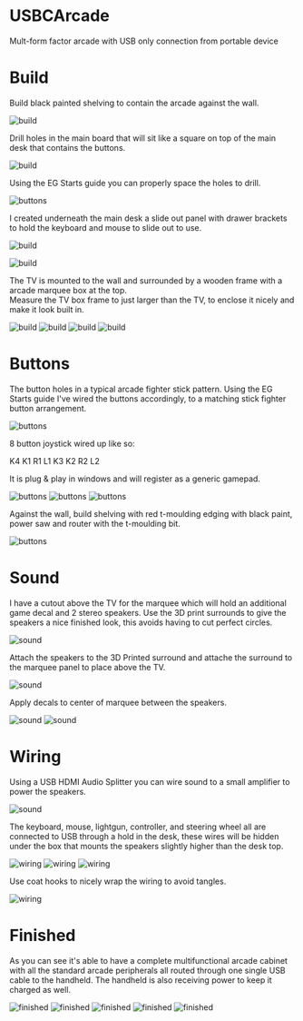 # USBCArcade
Mult-form factor arcade with USB only connection from portable device

# Build

Build black painted shelving to contain the arcade against the wall.

![build](https://raw.githubusercontent.com/khinds10/USBCArcade/main/build-images/build/build1.jpg "build1")

Drill holes in the main board that will sit like a square on top of the main desk that contains the buttons.

![build](https://raw.githubusercontent.com/khinds10/USBCArcade/main/build-images/build/build2.jpg "build2")

Using the EG Starts guide you can properly space the holes to drill.

![buttons](https://raw.githubusercontent.com/khinds10/USBCArcade/main/build-images/buttons/Buttons2.jpg "buttons")

I created underneath the main desk a slide out panel with drawer brackets to hold the keyboard and mouse to slide out to use.

![build](https://raw.githubusercontent.com/khinds10/USBCArcade/main/build-images/build/build3.jpg "build3")

![build](https://raw.githubusercontent.com/khinds10/USBCArcade/main/build-images/build/build4.jpg "build4")

The TV is mounted to the wall and surrounded by a wooden frame with a arcade marquee box at the top.  
Measure the TV box frame to just larger than the TV, to enclose it nicely and make it look built in.


![build](https://raw.githubusercontent.com/khinds10/USBCArcade/main/build-images/build/build5.jpg "build5")
![build](https://raw.githubusercontent.com/khinds10/USBCArcade/main/build-images/build/build6.jpg "build6")
![build](https://raw.githubusercontent.com/khinds10/USBCArcade/main/build-images/build/build7.jpg "build7")
![build](https://raw.githubusercontent.com/khinds10/USBCArcade/main/build-images/build/build8.jpg "build8")


# Buttons

The button holes in a typical arcade fighter stick pattern.
Using the EG Starts guide I've wired the buttons accordingly, to a matching stick fighter button arrangement.

![buttons](https://raw.githubusercontent.com/khinds10/USBCArcade/main/build-images/buttons/Buttons1.jpg "buttons")

8 button joystick wired up like so:

K4 K1 R1 L1
K3 K2 R2 L2

It is plug & play in windows and will register as a generic gamepad.


![buttons](https://raw.githubusercontent.com/khinds10/USBCArcade/main/build-images/buttons/Buttons3.jpg "buttons")
![buttons](https://raw.githubusercontent.com/khinds10/USBCArcade/main/build-images/buttons/Buttons4.jpg "buttons")
![buttons](https://raw.githubusercontent.com/khinds10/USBCArcade/main/build-images/buttons/Buttons5.jpg "buttons")

Against the wall, build shelving with red t-moulding edging with black paint, power saw and router with the t-moulding bit.

![buttons](https://raw.githubusercontent.com/khinds10/USBCArcade/main/build-images/buttons/IMG_20230616_150745.jpg "buttons")

# Sound

I have a cutout above the TV for the marquee which will hold an additional game decal and 2 stereo speakers.
Use the 3D print surrounds to give the speakers a nice finished look, this avoids having to cut perfect circles.

![sound](https://raw.githubusercontent.com/khinds10/USBCArcade/main/build-images/sound/Sound1.jpg "sound1")

Attach the speakers to the 3D Printed surround and attache the surround to the marquee panel to place above the TV.

![sound](https://raw.githubusercontent.com/khinds10/USBCArcade/main/build-images/sound/Sound2.jpg "sound2")

Apply decals to center of marquee between the speakers.

![sound](https://raw.githubusercontent.com/khinds10/USBCArcade/main/build-images/sound/Sound3.jpg "sound3")
![sound](https://raw.githubusercontent.com/khinds10/USBCArcade/main/build-images/sound/Sound4.jpg "sound4")


# Wiring

Using a USB HDMI Audio Splitter you can wire sound to a small amplifier to power the speakers.

![sound](https://raw.githubusercontent.com/khinds10/USBCArcade/main/build-images/sound/Sound5.jpg "sound5")

The keyboard, mouse, lightgun, controller, and steering wheel all are connected to USB through a hold in the desk, 
these wires will be hidden under the box that mounts the speakers slightly higher than the desk top.

![wiring](https://raw.githubusercontent.com/khinds10/USBCArcade/main/build-images/wiring/wiring1.jpg "wiring1")
![wiring](https://raw.githubusercontent.com/khinds10/USBCArcade/main/build-images/wiring/wiring3.jpg "wiring3")
![wiring](https://raw.githubusercontent.com/khinds10/USBCArcade/main/build-images/wiring/wiring4.jpg "wiring4")

Use coat hooks to nicely wrap the wiring to avoid tangles.

![wiring](https://raw.githubusercontent.com/khinds10/USBCArcade/main/build-images/wiring/wiring5.jpg "wiring5")

# Finished

As you can see it's able to have a complete multifunctional arcade cabinet with all the standard 
arcade peripherals all routed through one single USB cable to the handheld.  The handheld is also receiving power to keep it charged as well.

![finished](https://raw.githubusercontent.com/khinds10/USBCArcade/main/build-images/finished/1.jpg "finished")
![finished](https://raw.githubusercontent.com/khinds10/USBCArcade/main/build-images/finished/2.jpg "finished")
![finished](https://raw.githubusercontent.com/khinds10/USBCArcade/main/build-images/finished/3.jpg "finished")
![finished](https://raw.githubusercontent.com/khinds10/USBCArcade/main/build-images/finished/4.jpg "finished")
![finished](https://raw.githubusercontent.com/khinds10/USBCArcade/main/build-images/finished/5.jpg "finished")

